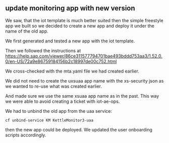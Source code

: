 ## update monitoring app with new version

We saw, that the iot template is much better suited then the simple freestyle app we built so we decided to create a new app and deploy it under the name of the old app.

We first generated and tested a new app with the iot template.

Then we followed the instructions at https://help.sap.com/viewer/86ce311577794701bae493bddd753aa3/1.52.0.0/en-US/72a9e86759184156b2c18997de00c752.html 

We cross-checked with the mta.yaml file we had created earlier.

We did not need to create the uxsuaa app name with the xs-security json as we wanted to re-use what was created earlier.

And made sure we use the same xsuaa app name as in the past. This way we were able to avoid creating a ticket with iot-ae-ops.

We had to unbind the old app from the uaa service:

	cf unbind-service KM KettleMonitor3-uaa

then the new app could be deployed. We updated the user onboarding scripts accordingly.


